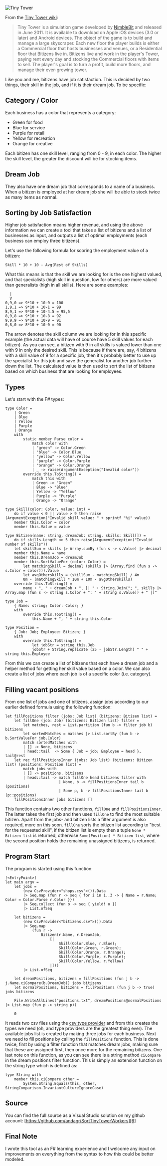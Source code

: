 ![Tiny Tower][1]

From the [Tiny Tower wiki][2]:

> Tiny Tower is a simulation game developed by [NimbleBit][3] and released in
> June 2011. It is available to download on Apple iOS devices (3.0 or
> later) and Android devices. The object of the game is to build and
> manage a large skyscraper. Each new floor the player builds is either
> a Commercial floor that hosts businesses and venues, or a Residential
> floor that Bitizens live in. Bitizens live and work in the player's
> Tower, paying rent every day and stocking the Commercial floors with
> items to sell. The player's goal is to turn a profit, build more
> floors, and manage their ever-growing tower.

Like you and me, bitizens have job satisfaction. This is decided by two things, their skill in the job, and if it is their dream job. To be specific:

Category / Color
------------

Each business has a color that represents a category:

* Green for food
* Blue for service
* Purple for retail
* Yellow for recreation
* Orange for creative

Each bitizen has one skill level, ranging from 0 - 9, in each color. The higher the skill level, the greater the discount will be for stocking items.

Dream Job
---------

They also have one dream job that corresponds to a name of a business. When a bitizen is employed at her dream job she will be able to stock twice as many items as normal.

Sorting by Job Satisfaction
---------------------------

Higher job satisfaction means higher revenue, and using the above information we can create a tool that takes a list of bitizens and a list of businesses as input, and outputs a list of optimal employments (each business can employ three bitizens).

Let's use the following formula for scoring the employment value of a bitizen:

    Skill * 10 + 10 - Avg(Rest of Skills)

What this means is that the skill we are looking for is the one highest valued, and that specialists (high skill in question, low for others) are more valued than generalists (high in all skills). Here are some examples:

      |
      V
    0,9,0 => 9*10 + 10-0 = 100
    1,9,1 => 9*10 + 10-1 = 99
    8,9,1 => 9*10 + 10-4.5 = 95,5
    8,9,8 => 9*10 + 10-8 = 92
    9,9,9 => 9*10 + 10-9 = 91
    0,8,0 => 8*10 + 10-0 = 90

The arrow denotes the skill column we are looking for in this specific example (the actual data will have of course have 5 skill values for each bitizen). As you can see, a bitizen with 9 in all skills is valued lower than one with 9 in only the desired skill. This is because if there are, say, 4 bitizens with a skill value of 9 for a specific job, then it's probably better to use up the specialist for this job and save the generalist for another job further down the list. The calculated value is then used to sort the list of bitizens based on which business that are looking for employees.

Types
-----
Let's start with the F# types:

    type Color =
        | Green
        | Blue
        | Yellow
        | Purple
        | Orange
        with
            static member Parse color =
                match color with
                | "green" -> Color.Green
                | "blue" -> Color.Blue
                | "yellow" -> Color.Yellow
                | "purple" -> Color.Purple
                | "orange" -> Color.Orange
                | _ -> raise(ArgumentException("Invalid color"))
            override this.ToString() =
                match this with
                | Green -> "Green"
                | Blue -> "Blue"
                | Yellow -> "Yellow"
                | Purple -> "Purple"
                | Orange -> "Orange"

    type Skill(color: Color, value: int) =
        do if value < 0 || value > 9 then raise (ArgumentException("Invalid skill value: " + sprintf "%i" value))
        member this.Color = color
        member this.Value = value

    type Bitizen(name: string, dreamJob: string, skills: Skill[]) =
        do if skills.Length <> 5 then raise(ArgumentException("Invalid number of skills"))
        let skillSum = skills |> Array.sumBy (fun s -> s.Value) |> decimal
        member this.Name = name
        member this.DreamJob = dreamJob
        member this.SortValueFor (color: Color) =
            let matchingSkill = decimal (skills |> (Array.find (fun s -> s.Color = color))).Value
            let avgOtherskills = (skillSum - matchingSkill) / 4m
            0m - (matchingSkill * 10m + 10m - avgOtherskills)
        override this.ToString() =
            name + ", " + dreamJob + ", [| " + String.Join("; ", skills |> Array.map (fun s -> string s.Color + ": " + string s.Value)) + " |]"

    type Job = 
        { Name: string; Color: Color; }
        with
            override this.ToString() =
                this.Name + ", " + string this.Color

    type Position = 
        { Job: Job; Employee: Bitizen; }
        with
            override this.ToString() =
                let jobStr = string this.Job
                jobStr + String.replicate (25 - jobStr.Length) " " + string this.Employee

From this we can create a list of bitizens that each have a dream job and a helper method for getting her skill value based on a color. We can also create a list of jobs where each job is of a specific color (i.e. category).

Filling vacant positions
------------------------
From one list of jobs and one of bitizens, assign jobs according to our earlier defined formula using the following function:

    let fillPositions filter (jobs: Job list) (bitizens: Bitizen list) =
        let fillOne (job: Job) (bitizens: Bitizen list) filter =
            let matches, rest = List.partition (fun b -> filter job b) bitizens
            let sortedMatches = matches |> List.sortBy (fun b -> b.SortValueFor job.Color)
            match sortedMatches with
            | [] -> None, bitizens
            | head::tail  -> Some { Job = job; Employee = head }, tail@rest
        let rec fillPositionsInner (jobs: Job list) (bitizens: Bitizen list) (positions: Position list) =
            match jobs with
            | [] -> positions, bitizens
            | head::tail -> match fillOne head bitizens filter with
                            | None, b -> fillPositionsInner tail b (positions)
                            | Some p, b -> fillPositionsInner tail b (p::positions)
        fillPositionsInner jobs bitizens []

This function contains two other functions, `fillOne` and `fillPositionsInner`. The latter takes the first job and then uses `fillOne` to find the most suitable bitizen. Apart from the jobs- and bitizen lists a filter argument is also required, more on this soon. `fillOne` sorts the bitizen list according to "best for the requested skill", if the bitizen list is empty then a tuple `None * Bitizen list` is returned, otherwise `Some(Position) * Bitizen list`, where the second position holds the remaining unassigned bitizens, is returned.

Program Start
-------------

The program is started using this function:

    [<EntryPoint>]
    let main argv =
        let jobs = 
            (new CsvProvider<"shops.csv">()).Data
            |> Seq.map (fun r -> seq { for i in 1..3 -> { Name = r.Name; Color = Color.Parse r.Color }})
            |> Seq.collect (fun o -> seq { yield! o })
            |> List.ofSeq
    
        let bitizens = 
            (new CsvProvider<"bitizens.csv">()).Data
            |> Seq.map
                (fun r ->
                    Bitizen(r.Name, r.DreamJob, 
                        [| 
                            Skill(Color.Blue, r.Blue);
                            Skill(Color.Green, r.Green);
                            Skill(Color.Orange, r.Orange);
                            Skill(Color.Purple, r.Purple);
                            Skill(Color.Yellow, r.Yellow)
                        |]))
            |> List.ofSeq
    
        let dreamPositions, bitizens = fillPositions (fun j b -> j.Name.ciCompare(b.DreamJob)) jobs bitizens
        let normalPositions, bitizens = fillPositions (fun j b -> true) jobs bitizens
    
        File.WriteAllLines("positions.txt", dreamPositions@normalPositions |> List.map (fun p -> string p))
    
        0

It reads two csv files using the [csv type provider][5] and from this creates the types we need (oh, and type providers are the greatest thing ever). The available jobs list is created by making three jobs for each business. Next we need to fill positions by calling the `fillPositions` function. This is done twice, first by using a filter function that matches dream jobs, making sure that these are assigned first, then once more for the remaining bitizens. One last note on this function, as you can see there is a string method `ciCompare` in the dream positions filter function. This is simply an extension function on the string type which is defined as:

    type String with
        member this.ciCompare other =
            System.String.Equals(this, other, StringComparison.InvariantCultureIgnoreCase)

Source
------

You can find the full source as a Visual Studio solution on my github account: [https://github.com/andagr/SortTinyTowerWorkers][6]

Final Note
-------------

I wrote this tool as an F# learning experience and I welcome any input on improvements on everything from the syntax to how this could be better modeled.


  [1]: /blog/post/helping-bitizens-to-better-jobs-in-tiny-tower-using-fsharp/img/650px-Banner.png
  [2]: http://tinytower.wikia.com/wiki/Tiny_Tower_Wiki
  [3]: http://www.nimblebit.com/
  [5]: http://fsharp.github.io/FSharp.Data/library/CsvProvider.html
  [6]: https://github.com/andagr/SortTinyTowerWorkers
